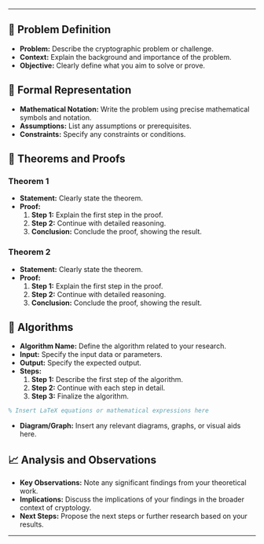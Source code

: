 
---
## 📝 Problem Definition

- **Problem:** Describe the cryptographic problem or challenge. 
- **Context:** Explain the background and importance of the problem. 
- **Objective:** Clearly define what you aim to solve or prove.

## 📐 Formal Representation 

- **Mathematical Notation:** Write the problem using precise mathematical symbols and notation. 
- **Assumptions:** List any assumptions or prerequisites. 
- **Constraints:** Specify any constraints or conditions.

## 🧮 Theorems and Proofs 
### Theorem 1 

- **Statement:** Clearly state the theorem.
- **Proof:** 
  1. **Step 1:** Explain the first step in the proof. 
  2. **Step 2:** Continue with detailed reasoning.
  3. **Conclusion:** Conclude the proof, showing the result.

### Theorem 2

- **Statement:** Clearly state the theorem.
- **Proof:** 
  1. **Step 1:** Explain the first step in the proof. 
  2. **Step 2:** Continue with detailed reasoning.
  3. **Conclusion:** Conclude the proof, showing the result.

## 🔢 Algorithms 

 - **Algorithm Name:** Define the algorithm related to your research.
 - **Input:** Specify the input data or parameters.
 - **Output:** Specify the expected output.
 - **Steps:** 
   1. **Step 1:** Describe the first step of the algorithm.
   2. **Step 2:** Continue with each step in detail.
   3. **Step 3:** Finalize the algorithm.

```latex
% Insert LaTeX equations or mathematical expressions here
```

- **Diagram/Graph:** Insert any relevant diagrams, graphs, or visual aids here.

## 📈 Analysis and Observations

- **Key Observations:** Note any significant findings from your theoretical work.
- **Implications:** Discuss the implications of your findings in the broader context of cryptology.
- **Next Steps:** Propose the next steps or further research based on your results.


---